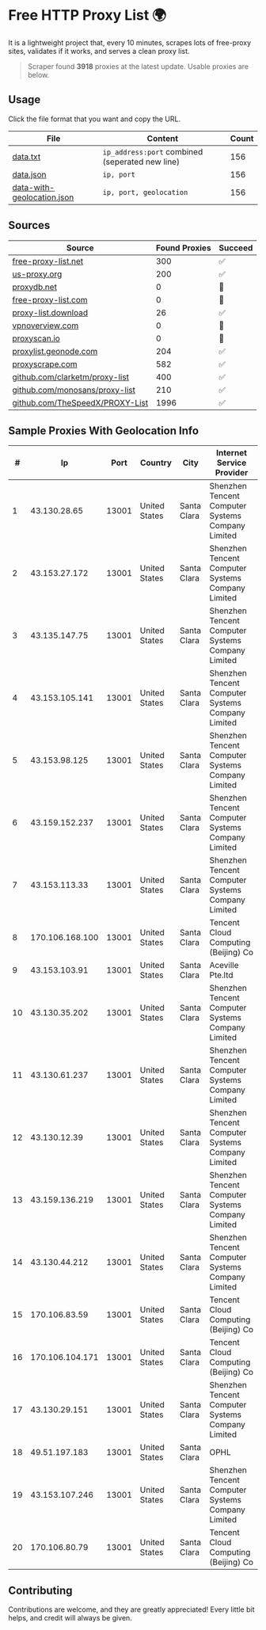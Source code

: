 
# Free HTTP Proxy List 🌍

It is a lightweight project that, every 10 minutes, scrapes lots of free-proxy sites, validates if it works, and serves a clean proxy list.


> Scraper found **3918** proxies at the latest update. Usable proxies are below.

## Usage

Click the file format that you want and copy the URL.


|File|Content|Count|
|----|-------|-----|
|[data.txt](https://raw.githubusercontent.com/themiralay/Proxy-List-World/master/data.txt)|`ip_address:port` combined (seperated new line)|156|
|[data.json](https://raw.githubusercontent.com/themiralay/Proxy-List-World/master/data.json)|`ip, port`|156|
|[data-with-geolocation.json](https://raw.githubusercontent.com/themiralay/Proxy-List-World/master/data-with-geolocation.json)|`ip, port, geolocation`|156|

## Sources

|Source|Found Proxies|Succeed|
|------|-------------|-------|
|[free-proxy-list.net](https://free-proxy-list.net)|300|✅|
|[us-proxy.org](https://www.us-proxy.org)|200|✅|
|[proxydb.net](http://proxydb.net)|0|🚫|
|[free-proxy-list.com](https://free-proxy-list.com/?page=&port=&type%5B%5D=http&type%5B%5D=https&up_time=0&search=Search)|0|🚫|
|[proxy-list.download](https://www.proxy-list.download/HTTP)|26|✅|
|[vpnoverview.com](https://vpnoverview.com/privacy/anonymous-browsing/free-proxy-servers)|0|🚫|
|[proxyscan.io](https://www.proxyscan.io)|0|🚫|
|[proxylist.geonode.com](https://proxylist.geonode.com/api/proxy-list?limit=300&page=1&sort_by=lastChecked&sort_type=desc&protocols=http,https)|204|✅|
|[proxyscrape.com](https://api.proxyscrape.com/v2/?request=displayproxies&protocol=http&timeout=10000&country=all&ssl=all&anonymity=all)|582|✅|
|[github.com/clarketm/proxy-list](https://raw.githubusercontent.com/clarketm/proxy-list/master/proxy-list-raw.txt)|400|✅|
|[github.com/monosans/proxy-list](https://raw.githubusercontent.com/monosans/proxy-list/main/proxies/http.txt)|210|✅|
|[github.com/TheSpeedX/PROXY-List](https://raw.githubusercontent.com/TheSpeedX/PROXY-List/master/http.txt)|1996|✅|


## Sample Proxies With Geolocation Info

|#|Ip|Port|Country|City|Internet Service Provider|
|-|--|----|-------|----|-------------------------|
|1|43.130.28.65|13001|United States|Santa Clara|Shenzhen Tencent Computer Systems Company Limited|
|2|43.153.27.172|13001|United States|Santa Clara|Shenzhen Tencent Computer Systems Company Limited|
|3|43.135.147.75|13001|United States|Santa Clara|Shenzhen Tencent Computer Systems Company Limited|
|4|43.153.105.141|13001|United States|Santa Clara|Shenzhen Tencent Computer Systems Company Limited|
|5|43.153.98.125|13001|United States|Santa Clara|Shenzhen Tencent Computer Systems Company Limited|
|6|43.159.152.237|13001|United States|Santa Clara|Shenzhen Tencent Computer Systems Company Limited|
|7|43.153.113.33|13001|United States|Santa Clara|Shenzhen Tencent Computer Systems Company Limited|
|8|170.106.168.100|13001|United States|Santa Clara|Tencent Cloud Computing (Beijing) Co|
|9|43.153.103.91|13001|United States|Santa Clara|Aceville Pte.ltd|
|10|43.130.35.202|13001|United States|Santa Clara|Shenzhen Tencent Computer Systems Company Limited|
|11|43.130.61.237|13001|United States|Santa Clara|Shenzhen Tencent Computer Systems Company Limited|
|12|43.130.12.39|13001|United States|Santa Clara|Shenzhen Tencent Computer Systems Company Limited|
|13|43.159.136.219|13001|United States|Santa Clara|Shenzhen Tencent Computer Systems Company Limited|
|14|43.130.44.212|13001|United States|Santa Clara|Shenzhen Tencent Computer Systems Company Limited|
|15|170.106.83.59|13001|United States|Santa Clara|Tencent Cloud Computing (Beijing) Co|
|16|170.106.104.171|13001|United States|Santa Clara|Tencent Cloud Computing (Beijing) Co|
|17|43.130.29.151|13001|United States|Santa Clara|Shenzhen Tencent Computer Systems Company Limited|
|18|49.51.197.183|13001|United States|Santa Clara|OPHL|
|19|43.153.107.246|13001|United States|Santa Clara|Shenzhen Tencent Computer Systems Company Limited|
|20|170.106.80.79|13001|United States|Santa Clara|Tencent Cloud Computing (Beijing) Co|



## Contributing

Contributions are welcome, and they are greatly appreciated! Every
little bit helps, and credit will always be given.

